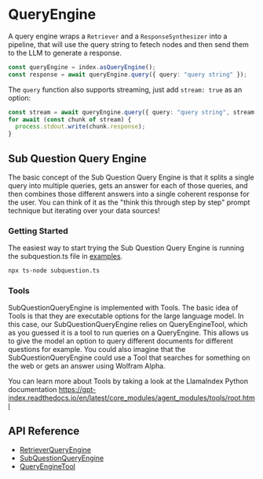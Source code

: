 # QueryEngine

A query engine wraps a `Retriever` and a `ResponseSynthesizer` into a pipeline, that will use the query string to fetech nodes and then send them to the LLM to generate a response.

```typescript
const queryEngine = index.asQueryEngine();
const response = await queryEngine.query({ query: "query string" });
```

The `query` function also supports streaming, just add `stream: true` as an option:

```typescript
const stream = await queryEngine.query({ query: "query string", stream: true });
for await (const chunk of stream) {
  process.stdout.write(chunk.response);
}
```

## Sub Question Query Engine

The basic concept of the Sub Question Query Engine is that it splits a single query into multiple queries, gets an answer for each of those queries, and then combines those different answers into a single coherent response for the user. You can think of it as the "think this through step by step" prompt technique but iterating over your data sources!

### Getting Started

The easiest way to start trying the Sub Question Query Engine is running the subquestion.ts file in [examples](https://github.com/run-llama/LlamaIndexTS/blob/main/examples/subquestion.ts).

```bash
npx ts-node subquestion.ts
```

### Tools

SubQuestionQueryEngine is implemented with Tools. The basic idea of Tools is that they are executable options for the large language model. In this case, our SubQuestionQueryEngine relies on QueryEngineTool, which as you guessed it is a tool to run queries on a QueryEngine. This allows us to give the model an option to query different documents for different questions for example. You could also imagine that the SubQuestionQueryEngine could use a Tool that searches for something on the web or gets an answer using Wolfram Alpha.

You can learn more about Tools by taking a look at the LlamaIndex Python documentation https://gpt-index.readthedocs.io/en/latest/core_modules/agent_modules/tools/root.html

## API Reference

- [RetrieverQueryEngine](../../api/classes/RetrieverQueryEngine.md)
- [SubQuestionQueryEngine](../../api/classes/SubQuestionQueryEngine.md)
- [QueryEngineTool](../../api/interfaces/QueryEngineTool.md)
